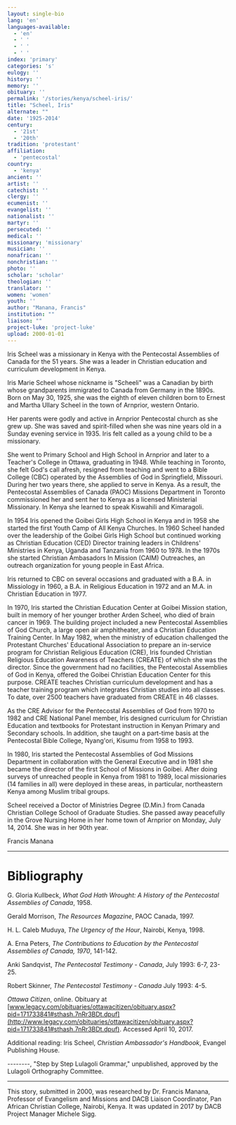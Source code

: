 ```yaml
---
layout: single-bio
lang: 'en'
languages-available:
  - 'en'
  - ' '
  - ' '
  - ' '
index: 'primary'
categories: 's'
eulogy: ''
history: ''
memory: ''
obituary: ''
permalink: '/stories/kenya/scheel-iris/'
title: "Scheel, Iris"
alternate: ""
date: '1925-2014'
century:
  - '21st'
  - '20th'
tradition: 'protestant'
affiliation:
  - 'pentecostal'
country:
  - 'kenya'
ancient: ''
artist: ''
catechist: ''
clergy: ''
ecumenist: ''
evangelist: ''
nationalist: ''
martyr: ''
persecuted: ''
medical: ''
missionary: 'missionary'
musician: ''
nonafrican: ''
nonchristian: ''
photo: ''
scholar: 'scholar'
theologian: ''
translator: ''
women: 'women'
youth: ''
author: "Manana, Francis"
institution: ""
liaison: ""
project-luke: 'project-luke'
upload: 2000-01-01
---
```




Iris Scheel was a missionary in Kenya with the Pentecostal Assemblies of Canada for the 51 years.  She was a leader in Christian education and curriculum development in Kenya.

Iris Marie Scheel whose nickname is "Scheeli" was a Canadian by birth whose grandparents  immigrated to Canada from Germany in the 1890s.  Born on May 30, 1925, she was the eighth of eleven children born to Ernest and Martha Ullary Scheel in the town of Arnprior, western Ontario.

Her parents were godly and active in Arnprior Pentecostal church as she grew up.  She was saved and spirit-filled when she was nine years old in a Sunday evening service in 1935. Iris felt called as a young child to be a missionary.

She went to Primary School and High School in Arnprior and later to a Teacher's College in Ottawa, graduating in 1948. While teaching in Toronto, she felt God's call afresh, resigned from teaching and went to a Bible College (CBC) operated by the Assemblies of God in Springfield, Missouri.  During her two years there, she applied to serve in Kenya.  As a result, the Pentecostal Assemblies of Canada (PAOC) Missions Department in Toronto commissioned her and sent her to Kenya as a licensed Ministerial Missionary. In Kenya she learned to speak Kiswahili and Kimaragoli.

In 1954 Iris opened the Goibei Girls High School in Kenya and in 1958 she started the first Youth Camp of All Kenya Churches. In 1960 Scheel handed over the leadership of the Goibei Girls High School but continued working as Christian Education (CED) Director training leaders in Childrens' Ministries in Kenya, Uganda and Tanzania from 1960 to 1978. In the 1970s she started Christian Ambasadors In Mission (CAIM) Outreaches, an outreach organization for young people in East Africa.

Iris returned to CBC on several occasions and graduated with a B.A. in Missiology in 1960, a B.A. in Religious Education in 1972 and an M.A. in Christian Education in 1977.

In 1970, Iris started the Christian Education Center at Goibei Mission station, built in memory of her younger brother Arden Scheel, who died of brain cancer in 1969. The building project included a new Pentecostal Assemblies of God Church, a large open air amphitheater, and a Christian Education Training Center. In May 1982, when the ministry of education challenged the Protestant Churches' Educational Association to prepare an in-service program for Christian Religious Education (CRE), Iris founded Christian Religious Education Awareness of Teachers (CREATE) of which she was the director. Since the government had no facilities, the Pentecostal Assemblies of God in Kenya, offered the Goibei Christian Education Center for this purpose. CREATE teaches Christian curriculum development and has a teacher training program which integrates Christian studies into all classes.  To date, over 2500 teachers have graduated from CREATE in 46 classes.

As the CRE Advisor for the Pentecostal Assemblies of God from 1970 to 1982 and CRE National Panel member, Iris designed curriculum for Christian Education and textbooks for Protestant instruction in Kenyan Primary and Secondary schools. In addition, she taught on a part-time basis at the Pentecostal Bible College, Nyang'ori, Kisumu from 1958 to 1993.

In 1980, Iris started the Pentecostal Assemblies of God Missions Department in collaboration with the General Executive and in 1981 she became the director of the first School of Missions in Goibei. After doing surveys of unreached people in Kenya from 1981 to 1989, local missionaries (14 families in all) were deployed in these areas, in particular, northeastern Kenya among Muslim tribal groups.

Scheel received a Doctor of Ministries Degree (D.Min.) from Canada Christian College School of Graduate Studies. She passed away peacefully in the Grove Nursing Home in her home town of Arnprior on Monday, July 14, 2014. She was in her 90th year.

Francis Manana

---

# Bibliography

G. Gloria Kullbeck, *What God Hath Wrought: A History of the Pentecostal Assemblies of Canada*, 1958.

Gerald Morrison, *The Resources Magazine*, PAOC Canada, 1997.

H. L. Caleb Muduya, *The Urgency of the Hour*, Nairobi, Kenya, 1998.

A. Erna Peters, *The Contributions to Education by the Pentecostal Assemblies of Canada, 1970*, 141-142.

Anki Sandqvist, *The Pentecostal Testimony - Canada*, July 1993: 6-7, 23-25.

Robert Skinner, *The Pentecostal Testimony - Canada* July 1993: 4-5.

*Ottawa Citizen*, online. Obituary at [www.legacy.com/obituaries/ottawacitizen/obituary.aspx?pid=171733841#sthash.7nRr3BDt.dpuf](http://www.legacy.com/obituaries/ottawacitizen/obituary.aspx?pid=171733841#sthash.7nRr3BDt.dpuf). Accessed April 10, 2017.

Additional reading: Iris Scheel, *Christian Ambassador's Handbook*, Evangel Publishing House.

--------, "Step by Step Lulagoli Grammar," unpublished, approved by the Lulagoli Orthography Committee.

---

This story, submitted in 2000, was researched by Dr. Francis Manana, Professor of Evangelism and Missions and DACB Liaison Coordinator, Pan African Christian College, Nairobi, Kenya. It was updated in 2017 by DACB Project Manager Michele Sigg.
